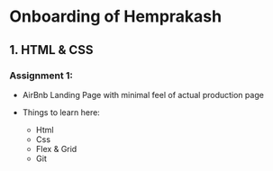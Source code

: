 # Onboarding of Hemprakash

## 1. HTML & CSS

### Assignment 1:

- AirBnb Landing Page with minimal feel of actual production page


- Things to learn here:
  - Html
  - Css
  - Flex & Grid
  - Git
